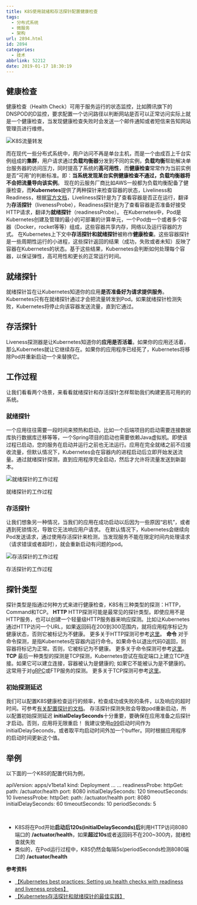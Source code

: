 ```yaml
---
title: K8S使用就绪和存活探针配置健康检查
tags:
  - 分布式系统
  - 微服务
  - 架构
url: 2894.html
id: 2894
categories:
  - 技术
abbrlink: 52212
date: 2019-01-17 18:30:19
---
```


健康检查
----

健康检查（Health Check）可用于服务运行的状态监控，比如腾讯旗下的DNSPOD的D监控，要求配置一个访问路径以判断网站是否可以正常访问实际上就是一个健康检查，当发现健康检查失败时会发送一个邮件通知或者短信来告知网站管理员进行维修。

![K8S流量转发](https://wangbaiyuan.cn/wp-content/uploads/2019/01/20190117183007118.jpg "K8S流量转发")

而在现代一些分布式系统中，用户访问不再是单台主机，而是一个由成百上千台实例组成的**集群**，用户请求通过**负载均衡器**分发到不同的实例，**负载均衡**帮助解决单台服务器的访问压力，同时提高了系统的**高可用性**，而**健康检查**常常作为当前实例是否“可用”的判断标准。即：**当系统发现某台实例健康检查不通过，负载均衡器将不会把流量导向该实例**。 现在的云服务厂商比如AWS一般都为负载均衡配备了健康检查，而**Kubernetes**提供了两种探针来检查容器的状态，Liveliness和Readiness，根据[官方文档](https://kubernetes.io/docs/tasks/configure-pod-container/configure-liveness-readiness-probes/#define-readiness-probes)，Liveliness探针是为了查看容器是否正在运行，翻译为**存活探针**（livenessProbe），Readiness探针是为了查看容器是否准备好接受HTTP请求，翻译为**就绪探针**（readinessProbe）。 在Kubernetes中，Pod是Kubernetes创建及管理的最小的可部署的计算单元，一个Pod由一个或者多个容器（Docker，rocket等等）组成，这些容器共享内存，网络以及运行容器的方式。 在Kubernetes上下文中**存活探针和就绪探针**被称作**健康检查**。这些容器探针是一些周期性运行的小进程，这些探针返回的结果（成功，失败或者未知）反映了容器在Kubernetes的状态。基于这些结果，Kubernetes会判断如何处理每个容器，以保证弹性，高可用性和更长的正常运行时间。

就绪探针
----

就绪探针旨在让Kubernetes知道你的应用**是否准备好为请求提供服务**。Kubernetes只有在就绪探针通过才会把流量转发到Pod。如果就绪探针检测失败，Kubernetes将停止向该容器发送流量，直到它通过。

存活探针
----

Liveness探测器是让Kubernetes知道你的**应用是否活着**。如果你的应用还活着，那么Kubernetes就让它继续存在。如果你的应用程序已经死了，Kubernetes将移除Pod并重新启动一个来替换它。

工作过程
----

让我们看看两个场景，来看看就绪探针和存活探针怎样帮助我们构建更高可用的的系统。

### 就绪探针

一个应用往往需要一段时间来预热和启动，比如一个后端项目的启动需要连接数据库执行数据库迁移等等，一个Spring项目的启动也需要依赖Java虚拟机。即使该过程已启动，您的服务在启动并运行之前也无法运行。应用在完全就绪之前不应接收流量，但默认情况下，Kubernetes会在容器内的进程启动后立即开始发送流量。通过就绪探针探测，直到应用程序完全启动，然后才允许将流量发送到新副本。

![就绪探针的工作过程](https://wangbaiyuan.cn/wp-content/uploads/2019/01/20190117183008212.jpg "就绪探针的工作过程")

就绪探针的工作过程

### 存活探针

让我们想象另一种情况，当我们的应用在成功启动以后因为一些原因“宕机”，或者遇到死锁情况，导致它无法响应用户请求。 在默认情况下，Kubernetes会继续向Pod发送请求，通过使用存活探针来检测，当发现服务不能在限定时间内处理请求（请求错误或者超时），就会重新启动有问题的pod。

![存活探针的工作过程](https://wangbaiyuan.cn/wp-content/uploads/2019/01/20190117183008319.jpg "存活探针的工作过程")

存活探针的工作过程

探针类型
----

探针类型是指通过何种方式来进行健康检查，K8S有三种类型的探测：HTTP，Command和TCP。 **HTTP** HTTP探测可能是最常见的探针类型。即使应用不是HTTP服务，也可以创建一个轻量级HTTP服务器来响应探测。比如让Kubernetes通过HTTP访问一个URL，如果返回码在200到300范围内，就将应用程序标记为健康状态，否则它被标记为不健康。 更多关于HTTP探测可参考[这里](https://kubernetes.io/docs/tasks/configure-pod-container/configure-liveness-readiness-probes/#define-a-liveness-http-request)。 **命令** 对于命令探测，是指Kubernetes在容器内运行命令。如果命令以退出代码0返回，则容器将标记为正常。否则，它被标记为不健康。 更多关于命令探测可参考[这里](https://kubernetes.io/docs/tasks/configure-pod-container/configure-liveness-readiness-probes/#define-a-liveness-command)。 **TCP** 最后一种类型的探测是TCP探测，Kubernetes尝试在指定端口上建立TCP连接。如果它可以建立连接，容器被认为是健康的; 如果它不能被认为是不健康的。这常用于对[gRPC](https://grpc.io/)或FTP服务的探测。 更多关于TCP探测可参考[这里](https://kubernetes.io/docs/tasks/configure-pod-container/configure-liveness-readiness-probes/#define-a-tcp-liveness-probe)。

### 初始探测延迟

我们可以配置K8S健康检查运行的频率，检查成功或失败的条件，以及响应的超时时间。可参考[有关配置探针的文档](https://kubernetes.io/docs/tasks/configure-pod-container/configure-liveness-readiness-probes/#configure-probes)。 存活探针探测失败会导致pod重新启动，所以配置初始探测延迟 **initialDelaySeconds**十分重要，要确保在应用准备之后探针才启动。否则，应用将无限重启！ 我建议使用[p99](https://www.quora.com/What-is-p99-latency)启动时间作为initialDelaySeconds，或者取平均启动时间外加一个buffer。同时根据应用程序的启动时间更新这个值。

举例
--

以下面的一个K8S的配置代码为例，

apiVersion: apps/v1beta1
kind: Deployment
...
...
        readinessProbe:
          httpGet:
            path: /actuator/health
            port: 8080
          initialDelaySeconds: 120
          timeoutSeconds: 10
        livenessProbe:
          httpGet:
            path: /actuator/health
            port: 8080
          initialDelaySeconds: 60
          timeoutSeconds: 10
          periodSeconds: 5

 

*   K8S将在Pod开始**启动后120s(initialDelaySeconds)后**利用HTTP访问8080端口的 **/actuator/health**，如果**超过10s**或者返回码不在200~300内，就绪检查就失败
*   类似的，在Pod运行过程中，K8S仍然会每隔5s(periodSeconds检测8080端口的 **/actuator/health**

**参考资料**

*   [【Kubernetes best practices: Setting up health checks with readiness and liveness probes】](https://cloud.google.com/blog/products/gcp/kubernetes-best-practices-setting-up-health-checks-with-readiness-and-liveness-probes)
*   [【Kubernetes存活探针和就绪探针的最佳实践】](http://dockone.io/article/8367)